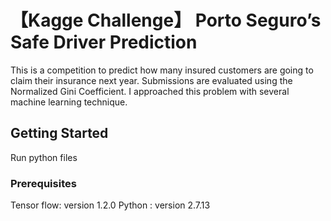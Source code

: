 # 【Kagge Challenge】 Porto Seguro’s Safe Driver Prediction
This is a competition to predict how many insured customers are going to claim their insurance next year.
Submissions are evaluated using the Normalized Gini Coefficient.
I approached this problem with several machine learning technique.

## Getting Started
Run python files

### Prerequisites
Tensor flow: version 1.2.0
Python     : version 2.7.13

